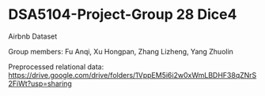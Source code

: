 # DSA5104-Project-Group 28 Dice4
 Airbnb Dataset
 
 Group members: Fu Anqi, Xu Hongpan, Zhang Lizheng, Yang Zhuolin

 Preprocessed relational data: https://drive.google.com/drive/folders/1VppEM5i6i2w0xWmLBDHF38qZNrS2FiWt?usp=sharing
